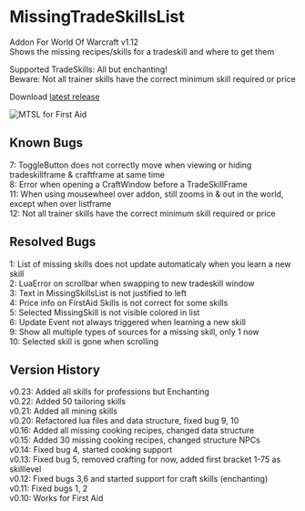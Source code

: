 # MissingTradeSkillsList
Addon For World Of Warcraft v1.12<br />
Shows the missing recipes/skills for a tradeskill and where to get them

Supported TradeSkills: All but enchanting!<br />
Beware: Not all trainer skills have the correct minimum skill required or price

Download [latest release](https://github.com/Thumbkin/MissingTradeSkillsList/raw/master/releases/MissingTradeSkillsList_latest.zip)

![MTSL for First Aid](https://github.com/Thumbkin/MissingTradeSkillsList/raw/master/images/screenshot_firstaid.png)

## Known Bugs
7: ToggleButton does not correctly move when viewing or hiding tradeskillframe & craftframe at same time<br />
8: Error when opening a CraftWindow before a TradeSkillFrame<br />
11: When using mousewheel over addon, still zooms in & out in the world, except when over listframe<br />
12: Not all trainer skills have the correct minimum skill required or price

## Resolved Bugs
1: List of missing skills does not update automaticaly when you learn a new skill<br />
2: LuaError on scrollbar when swapping to new tradeskill window<br />
3: Text in MissingSkillsList is not justified to left<br />
4: Price info on FirstAid Skills is not correct for some skills<br />
5: Selected MissingSkill is not visible colored in list<br />
6: Update Event not always triggered when learning a new skill<br />
9: Show all multiple types of sources for a missing skill, only 1 now<br />
10: Selected skill is gone when scrolling

## Version History
v0.23: 	Added all skills for professions but Enchanting<br />
v0.22: 	Added 50 tailoring skills<br />
v0.21: 	Added all mining skills<br />
v0.20: 	Refactored lua files and data structure, fixed bug 9, 10<br />
v0.16: 	Added all missing cooking recipes, changed data structure<br />
v0.15: 	Added 30 missing cooking recipes, changed structure NPCs<br />
v0.14:	Fixed bug 4, started cooking support<br />
v0.13: 	Fixed bug 5, removed crafting for now, added first bracket 1-75 as skilllevel<br />
v0.12:	Fixed bugs 3,6 and started support for craft skills (enchanting)<br />
v0.11:	Fixed bugs 1, 2<br />
v0.10:  Works for First Aid
